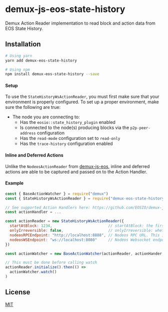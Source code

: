 # demux-js-eos-state-history
Demux Action Reader implementation to read block and action data from EOS State History.

## Installation


```bash
# Using yarn
yarn add demux-eos-state-history

# Using npm
npm install demux-eos-state-history --save
```

#### Setup

To use the `StateHistoryWsActionReader`, you must first make sure that your environment is properly configured. To set up a proper environment, make sure the following are true:

- The node you are connecting to:
  - Has the `eosio::state_history_plugin` enabled
  - Is connected to the node(s) producing blocks via the `p2p-peer-address` configuration 
  - Has the `read-mode` configuration set to `read-only`
  - Has the `trace-history` configuration enabled


#### Inline and Deferred Actions

Unlike the `NodeosActionReader` from [demux-js-eos](https://github.com/EOSIO/demux-js-eos), inline and deferred actions are able to be captured and passed on to the Action Handler.

#### Example

```javascript
const { BaseActionWatcher } = require("demux")
const { StateHistoryWsActionReader } = require("demux-eos-state-history")

// See supported Action Handlers here: https://github.com/EOSIO/demux-js#class-implementations
const actionHandler = ...

const actionReader = new StateHistoryWsActionReader({
  startAtBlock: 1234,                         // startAtBlock: the first block relevant to our application
  onlyIrreversible: false,                    // onlyIrreversible: whether or not to only process irreversible blocks
  nodeosRPCEndpoint: "http://localhost:8888", // Nodeos RPC URL. This is used to fetch smart contracts ABIs
  nodeosWSEndpoint: "ws://localhost:8080"     // Nodeos Websocket endpoint. It's configured using the state-history-endpoint configuration
})

const actionWatcher = new BaseActionWatcher(actionReader, actionHander, 500)

// This must be done before calling watch
actionReader.initialize().then(() =>
  actionWatcher.watch()
)
```


## License

[MIT](./LICENSE)
